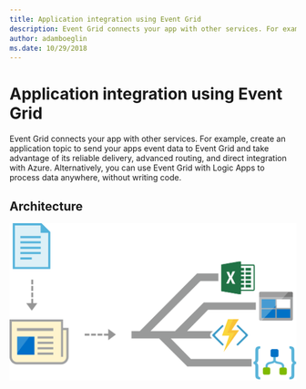 ```yaml
---
title: Application integration using Event Grid 
description: Event Grid connects your app with other services. For example, create an application topic to send your apps event data to Event Grid and take advantage of its reliable delivery, advanced routing, and direct integration with Azure. Alternatively, you can use Event Grid with Logic Apps to process data anywhere, without writing code.
author: adamboeglin
ms.date: 10/29/2018
---
```

# Application integration using Event Grid 
Event Grid connects your app with other services. For example, create an application topic to send your apps event data to Event Grid and take advantage of its reliable delivery, advanced routing, and direct integration with Azure. Alternatively, you can use Event Grid with Logic Apps to process data anywhere, without writing code.

## Architecture
<img src="media/application-integration-using-event-grid.svg" alt='architecture diagram' />